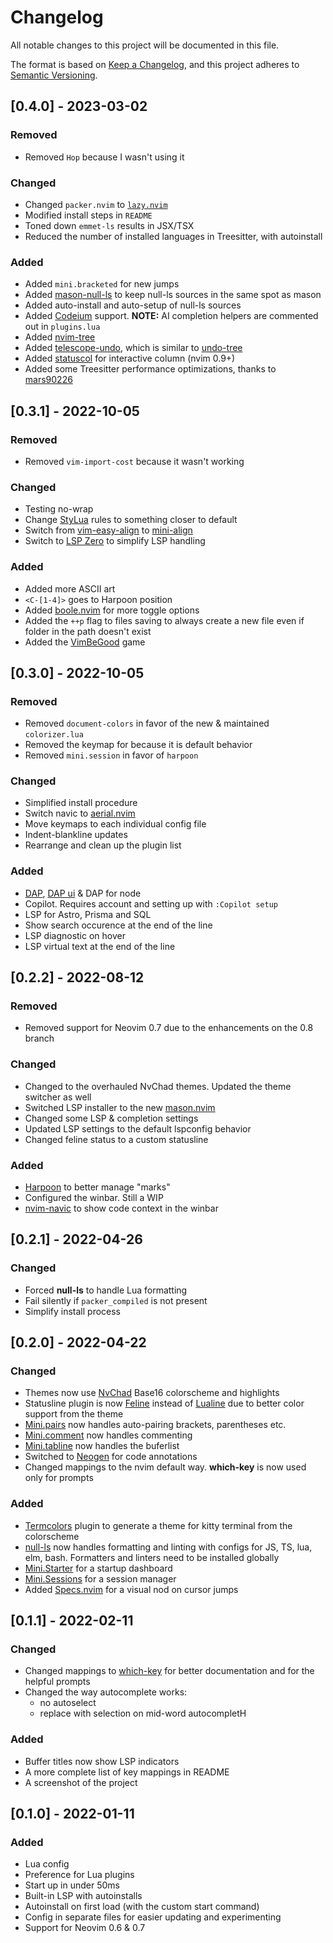 # Changelog

All notable changes to this project will be documented in this file.

The format is based on [Keep a Changelog](https://keepachangelog.com/en/1.0.0/),
and this project adheres to
[Semantic Versioning](https://semver.org/spec/v2.0.0.html).

## [0.4.0] - 2023-03-02

### Removed

- Removed `Hop` because I wasn't using it

### Changed

- Changed `packer.nvim` to [`lazy.nvim`](https://github.com/folke/lazy.nvim)
- Modified install steps in `README`
- Toned down `emmet-ls` results in JSX/TSX
- Reduced the number of installed languages in Treesitter, with autoinstall

### Added

- Added `mini.bracketed` for new jumps
- Added [mason-null-ls](https://github.com/jay-babu/mason-null-ls.nvim) to keep
  null-ls sources in the same spot as mason
- Added auto-install and auto-setup of null-ls sources
- Added [Codeium](https://www.codeium.com/) support. **NOTE:** AI completion
  helpers are commented out in `plugins.lua`
- Added [nvim-tree](https://github.com/nvim-tree/nvim-tree.lua)
- Added [telescope-undo](https://github.com/debugloop/telescope-undo.nvim),
  which is similar to [undo-tree](https://github.com/debugloop/telescope-undo.nvim)
- Added [statuscol](https://github.com/luukvbaal/statuscol.nvim) for interactive
  column (nvim 0.9+)
- Added some Treesitter performance optimizations, thanks to
  [mars90226](https://github.com/mars90226/dotvim/blob/master/lua/vimrc/plugins/nvim_treesitter.lua#L349-L449)

## [0.3.1] - 2022-10-05

### Removed

- Removed `vim-import-cost` because it wasn't working

### Changed

- Testing no-wrap
- Change [StyLua](https://github.com/JohnnyMorganz/StyLua) rules to something
  closer to default
- Switch from [vim-easy-align](https://github.com/junegunn/vim-easy-align) to
  [mini-align](https://github.com/echasnovski/mini.nvim/blob/main/readmes/mini-align.md)
- Switch to [LSP Zero](https://github.com/VonHeikemen/lsp-zero.nvim) to simplify
  LSP handling

### Added

- Added more ASCII art
- `<C-[1-4]>` goes to Harpoon position
- Added [boole.nvim](https://github.com/nat-418/boole.nvim) for more toggle
  options
- Added the `++p` flag to files saving to always create a new file even if
  folder in the path doesn't exist
- Added the [VimBeGood](https://github.com/ThePrimeagen/vim-be-good) game

## [0.3.0] - 2022-10-05

### Removed

- Removed `document-colors` in favor of the new & maintained `colorizer.lua`
- Removed the keymap for <C-l> because it is default behavior
- Removed `mini.session` in favor of `harpoon`

### Changed

- Simplified install procedure
- Switch navic to [aerial.nvim](https://github.com/stevearc/aerial.nvim)
- Move keymaps to each individual config file
- Indent-blankline updates
- Rearrange and clean up the plugin list

### Added

- [DAP](https://github.com/mfussenegger/nvim-dap),
  [DAP ui](https://github.com/rcarriga/nvim-dap-ui) & DAP for node
- Copilot. Requires account and setting up with `:Copilot setup`
- LSP for Astro, Prisma and SQL
- Show search occurence at the end of the line
- LSP diagnostic on hover
- LSP virtual text at the end of the line

## [0.2.2] - 2022-08-12

### Removed

- Removed support for Neovim 0.7 due to the enhancements on the 0.8 branch

### Changed

- Changed to the overhauled NvChad themes. Updated the theme switcher as well
- Switched LSP installer to the new
  [mason.nvim](https://github.com/williamboman/mason.nvim)
- Changed some LSP & completion settings
- Updated LSP settings to the default lspconfig behavior
- Changed feline status to a custom statusline

### Added

- [Harpoon](https://github.com/ThePrimeagen/harpoon) to better manage "marks"
- Configured the winbar. Still a WIP
- [nvim-navic](https://github.com/SmiteshP/nvim-navic) to show code context in
  the winbar

## [0.2.1] - 2022-04-26

### Changed

- Forced **null-ls** to handle Lua formatting
- Fail silently if `packer_compiled` is not present
- Simplify install process

## [0.2.0] - 2022-04-22

### Changed

- Themes now use [NvChad](https://github.com/NvChad/NvChad) Base16 colorscheme
  and highlights
- Statusline plugin is now [Feline](https://github.com/feline-nvim/feline.nvim)
  instead of [Lualine](https://github.com/nvim-lualine/lualine.nvim) due to
  better color support from the theme
- [Mini.pairs](https://github.com/echasnovski/mini.nvim#minipairs) now handles
  auto-pairing brackets, parentheses etc.
- [Mini.comment](https://github.com/echasnovski/mini.nvim#minicomment) now
  handles commenting
- [Mini.tabline](https://github.com/echasnovski/mini.nvim#minitabline) now
  handles the buferlist
- Switched to [Neogen](https://github.com/danymat/neogen) for code annotations
- Changed mappings to the nvim default way. **which-key** is now used only for
  prompts

### Added

- [Termcolors](https://github.com/psliwka/termcolors.nvim) plugin to generate a
  theme for kitty terminal from the colorscheme
- [null-ls](https://github.com/jose-elias-alvarez/null-ls.nvim) now handles
  formatting and linting with configs for JS, TS, lua, elm, bash. Formatters and
  linters need to be installed globally
- [Mini.Starter](https://github.com/echasnovski/mini.nvim#ministarter) for a
  startup dashboard
- [Mini.Sessions](https://github.com/echasnovski/mini.nvim#minisessions) for a
  session manager
- Added [Specs.nvim](https://github.com/edluffy/specs.nvim) for a visual nod on
  cursor jumps

## [0.1.1] - 2022-02-11

### Changed

- Changed mappings to [which-key](https://github.com/folke/which-key.nvim) for
  better documentation and for the helpful prompts
- Changed the way autocomplete works:
  - no autoselect
  - replace with selection on mid-word autocompletH

### Added

- Buffer titles now show LSP indicators
- A more complete list of key mappings in README
- A screenshot of the project

## [0.1.0] - 2022-01-11

### Added

- Lua config
- Preference for Lua plugins
- Start up in under 50ms
- Built-in LSP with autoinstalls
- Autoinstall on first load (with the custom start command)
- Config in separate files for easier updating and experimenting
- Support for Neovim 0.6 & 0.7
